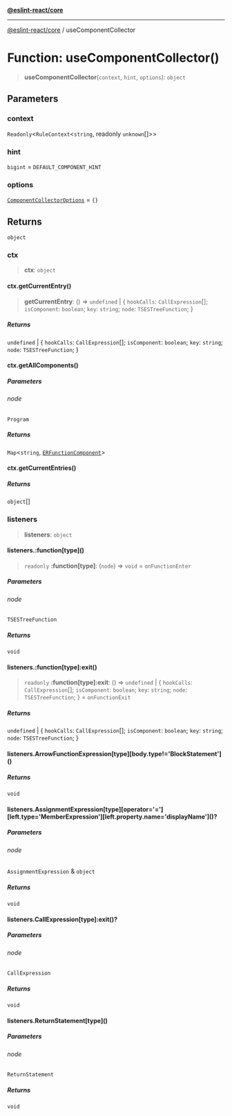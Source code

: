 [**@eslint-react/core**](../README.md)

***

[@eslint-react/core](../README.md) / useComponentCollector

# Function: useComponentCollector()

> **useComponentCollector**(`context`, `hint`, `options`): `object`

## Parameters

### context

`Readonly`\<`RuleContext`\<`string`, readonly `unknown`[]\>\>

### hint

`bigint` = `DEFAULT_COMPONENT_HINT`

### options

[`ComponentCollectorOptions`](../interfaces/ComponentCollectorOptions.md) = `{}`

## Returns

`object`

### ctx

> **ctx**: `object`

#### ctx.getCurrentEntry()

> **getCurrentEntry**: () => `undefined` \| \{ `hookCalls`: `CallExpression`[]; `isComponent`: `boolean`; `key`: `string`; `node`: `TSESTreeFunction`; \}

##### Returns

`undefined` \| \{ `hookCalls`: `CallExpression`[]; `isComponent`: `boolean`; `key`: `string`; `node`: `TSESTreeFunction`; \}

#### ctx.getAllComponents()

##### Parameters

###### node

`Program`

##### Returns

`Map`\<`string`, [`ERFunctionComponent`](../interfaces/ERFunctionComponent.md)\>

#### ctx.getCurrentEntries()

##### Returns

`object`[]

### listeners

> **listeners**: `object`

#### listeners.:function\[type\]()

> `readonly` **:function\[type\]**: (`node`) => `void` = `onFunctionEnter`

##### Parameters

###### node

`TSESTreeFunction`

##### Returns

`void`

#### listeners.:function\[type\]:exit()

> `readonly` **:function\[type\]:exit**: () => `undefined` \| \{ `hookCalls`: `CallExpression`[]; `isComponent`: `boolean`; `key`: `string`; `node`: `TSESTreeFunction`; \} = `onFunctionExit`

##### Returns

`undefined` \| \{ `hookCalls`: `CallExpression`[]; `isComponent`: `boolean`; `key`: `string`; `node`: `TSESTreeFunction`; \}

#### listeners.ArrowFunctionExpression\[type\]\[body.type!='BlockStatement'\]()

##### Returns

`void`

#### listeners.AssignmentExpression\[type\]\[operator='='\]\[left.type='MemberExpression'\]\[left.property.name='displayName'\]()?

##### Parameters

###### node

`AssignmentExpression` & `object`

##### Returns

`void`

#### listeners.CallExpression\[type\]:exit()?

##### Parameters

###### node

`CallExpression`

##### Returns

`void`

#### listeners.ReturnStatement\[type\]()

##### Parameters

###### node

`ReturnStatement`

##### Returns

`void`
